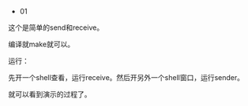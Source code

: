 * 01

这个是简单的send和receive。

编译就make就可以。

运行：

先开一个shell查看，运行receive。然后开另外一个shell窗口，运行sender。

就可以看到演示的过程了。







